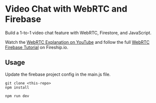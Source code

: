 # Video Chat with WebRTC and Firebase

Build a 1-to-1 video chat feature with WebRTC, Firestore, and JavaScript.  
  
Watch the [WebRTC Explanation on YouTube](https://youtu.be/WmR9IMUD_CY) and follow the full [WebRTC Firebase Tutorial](https://fireship.io/lessons/webrtc-firebase-video-chat) on Fireship.io. 
       
## Usage     
  
Update the firebase project config in the main.js file. 
    
```
git clone <this-repo>
npm install

npm run dev
```

